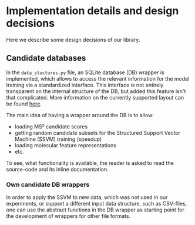 # Implementation details and design decisions

Here we describe some design decisions of our library.

## Candidate databases

In the ```data_stuctures.py``` file, an SQLite database (DB) wrapper is implemented, which allows to access the 
relevant information for the model training via a standardized interface. This interface is not entirely transparent 
on the internal structure of the DB, but added this feature isn't that complicated. More information on the 
currently supported layout can be found [here](https://github.com/aalto-ics-kepaco/lcms2struct_experiments/blob/main/data/DB_README.md).  

The main idea of having a wrapper around the DB is to allow:
- loading MS² candidate scores
- getting random candidate subsets for the Structured Support Vector Machine (SSVM) training (speedup)
- loading molecular feature representations
- etc.

To see, what functionality is available, the reader is asked to read the source-code and its inline documentation. 

### Own candidate DB wrappers

In order to apply the SSVM to new data, which was not used in our experiments, or support a different input 
data structure, such as CSV-files, one can use the abstract functions in the DB wrapper as starting point for the 
development of wrappers for other file formats. 
